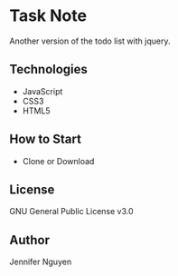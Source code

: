 # Task Note
Another version of the todo list with jquery.

## Technologies
- JavaScript
- CSS3
- HTML5

## How to Start
- Clone or Download

## License
GNU General Public License v3.0

## Author
Jennifer Nguyen